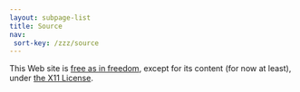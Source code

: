 ```yaml
---
layout: subpage-list
title: Source
nav:
 sort-key: /zzz/source
---
```


This Web site is
[free as in freedom](https://www.gnu.org/philosophy/free-sw.html),
except for its content (for now at least), under
[the X11 License](http://code.s.zeid.me/site/raw/master/LICENSE).
